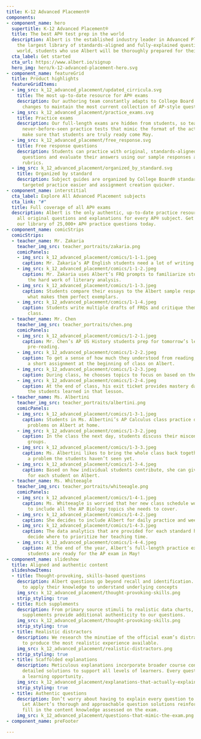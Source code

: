 ```yaml
---
title: K-12 Advanced Placement®
components:
- component_name: hero
  supertitle: K-12 Advanced Placement®
  title: The best AP® test prep in the world
  description: Albert is the established industry leader in Advanced Placement. With
    the largest library of standards-aligned and fully-explained questions in the
    world, students who use Albert will be thoroughly prepared for their exams.
  cta_label: Get started
  cta_url: https://www.albert.io/signup
  hero_img: hero/k-12-advanced-placement-hero.svg
- component_name: featureGrid
  title: Product highlights
  featureGridItems:
  - img_src: k_12_advanced_placement/updated_cirricula.svg
    title: The most up-to-date resource for AP® exams
    description: Our authoring team constantly adapts to College Board curricular
      changes to maintain the most current collection of AP-style questions.
  - img_src: k_12_advanced_placement/practice_exams.svg
    title: Practice exams
    description: Our full-length exams are hidden from students, so teachers can assign
      never-before-seen practice tests that mimic the format of the actual exam to
      make sure that students are truly ready come May.
  - img_src: k_12_advanced_placement/free_response.svg
    title: Free response questions
    description: Students can practice with original, standards-aligned free response
      questions and evaluate their answers using our sample responses and AP®-style
      rubrics.
  - img_src: k_12_advanced_placement/organized_by_standard.svg
    title: Organized by standard
    description: Subject guides are organized by College Board® standards, making
      targeted practice easier and assignment creation quicker.
- component_name: interstitial
  cta_label: Explore All Advanced Placement subjects
  cta_link: "#"
  title: Full coverage of all AP® exams
  description: Albert is the only authentic, up-to-date practice resource that has
    all original questions and explanations for every AP® subject. Get started with
    our library of 25,000+ AP® practice questions today.
- component_name: comicStrips
  comicStrips:
  - teacher_name: Mr. Zakaria
    teacher_img_src: teacher_portraits/zakaria.png
    comicPanels:
    - img_src: k_12_advanced_placement/comics/1-1-1.jpeg
      caption: Mr. Zakaria’s AP English students need a lot of writing practice.
    - img_src: k_12_advanced_placement/comics/1-1-2.jpeg
      caption: Mr. Zakaria uses Albert’s FRQ prompts to familiarize students with
        the hard work of literary analysis.
    - img_src: k_12_advanced_placement/comics/1-1-3.jpeg
      caption: Students compare their essays to the Albert sample responses and discuss
        what makes them perfect exemplars.
    - img_src: k_12_advanced_placement/comics/1-1-4.jpeg
      caption: Students write multiple drafts of FRQs and critique them together in
        class.
  - teacher_name: Mr. Chen
    teacher_img_src: teacher_portraits/chen.png
    comicPanels:
    - img_src: k_12_advanced_placement/comics/1-2-1.jpeg
      caption: Mr. Chen’s AP US History students prep for tomorrow’s lesson with some
        pre-reading.
    - img_src: k_12_advanced_placement/comics/1-2-2.jpeg
      caption: To get a sense of how much they understood from reading, Mr. Chen gives
        a short assignment at the beginning of class on Albert.
    - img_src: k_12_advanced_placement/comics/1-2-3.jpeg
      caption: During class, he chooses topics to focus on based on the results.
    - img_src: k_12_advanced_placement/comics/1-2-4.jpeg
      caption: At the end of class, his exit ticket provides mastery data of how much
        the students learned in that lesson.
  - teacher_name: Ms. Albertini
    teacher_img_src: teacher_portraits/albertini.png
    comicPanels:
    - img_src: k_12_advanced_placement/comics/1-3-1.jpeg
      caption: Students in Ms. Albertini’s AP Calculus class practice difficult calculus
        problems on Albert at home.
    - img_src: k_12_advanced_placement/comics/1-3-2.jpeg
      caption: In the class the next day, students discuss their misconceptions in
        groups.
    - img_src: k_12_advanced_placement/comics/1-3-3.jpeg
      caption: Ms. Albertini likes to bring the whole class back together to discuss
        a problem the students haven’t seen yet.
    - img_src: k_12_advanced_placement/comics/1-3-4.jpeg
      caption: Based on how individual students contribute, she can give custom assignments
        for each student on Albert.
  - teacher_name: Ms. Whiteeagle
    teacher_img_src: teacher_portraits/whiteeagle.png
    comicPanels:
    - img_src: k_12_advanced_placement/comics/1-4-1.jpeg
      caption: Ms. Whiteeagle is worried that her new class schedule won’t leave time
        to include all the AP Biology topics she needs to cover.
    - img_src: k_12_advanced_placement/comics/1-4-2.jpeg
      caption: She decides to include Albert for daily practice and weekly quizzes.
    - img_src: k_12_advanced_placement/comics/1-4-3.jpeg
      caption: The data analytics that are provided for each standard help Ms. Whiteeagle
        decide where to prioritize her teaching time.
    - img_src: k_12_advanced_placement/comics/1-4-4.jpeg
      caption: At the end of the year, Albert’s full-length practice exams show her
        students are ready for the AP exam in May!
- component_name: slideshow
  title: Aligned and authentic content
  slideshowItems:
  - title: Thought-provoking, skills-based questions
    description: Albert questions go beyond recall and identification. They ask students
      to apply their knowledge to understand underlying concepts
    img_src: k_12_advanced_placement/thought-provoking-skills.png
    strip_styling: true
  - title: Rich supplements
    description: From primary source stimuli to realistic data charts, Albert’s question
      supplements provide additional authenticity to our questions.
    img_src: k_12_advanced_placement/thought-provoking-skills.png
    strip_styling: true
  - title: Realistic distractors
    description: We research the minutiae of the official exam’s distractor standards
      to produce the most realistic experience available.
    img_src: k_12_advanced_placement/realistic-distractors.png
    strip_styling: true
  - title: Scaffolded explanations
    description: Meticulous explanations incorporate broader course concepts with
      detailed solutions to support all levels of learners. Every question becomes
      a learning opportunity.
    img_src: k_12_advanced_placement/explanations-that-actually-explain.png
    strip_styling: true
  - title: Authentic questions
    description: Don’t worry about having to explain every question to every student.
      Let Albert’s thorough and approachable question solutions reinforce skills and
      fill in the content knowledge assessed on the exam.
    img_src: k_12_advanced_placement/questions-that-mimic-the-exam.png
- component_name: preFooter

---
```

